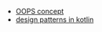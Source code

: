 * [OOPS concept](https://javarevisited.blogspot.com/2018/07/10-object-oriented-design-principles.html)
* [design patterns in kotlin](https://medium.com/@ahmedrizwan/kotlin-design-patterns-the-strategy-724c1ab632f6)
